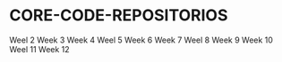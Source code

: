 # CORE-CODE-REPOSITORIOS
<title>Week 1</title>
Weel 2
Week 3
Week 4
Weel 5
Week 6
Week 7
Weel 8
Week 9
Week 10
Weel 11
Week 12
